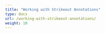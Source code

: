 ```yaml
---
title: "Working with Strikeout Annotations"
type: docs
url: /working-with-strikeout-annotations/
weight: 10
---
```



